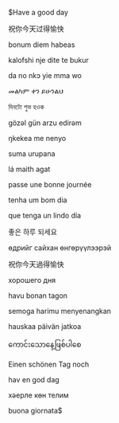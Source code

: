$Have a good day

祝你今天过得愉快

bonum diem habeas

kalofshi nje dite te bukur

da no nkɔ yie mma wo

መልካም ቀን ይሁንልህ

দিনটো শুভ হওক

gözəl gün arzu edirəm

ŋkekea me nenyo

suma urupana

lá maith agat

passe une bonne journée

tenha um bom dia

que tenga un lindo día

좋은 하루 되세요

өдрийг сайхан өнгөрүүлээрэй

祝你今天過得愉快

хорошего дня

havu bonan tagon

semoga harimu menyenangkan

hauskaa päivän jatkoa

ကောင်းသောနေ့ဖြစ်ပါစေ

Einen schönen Tag noch

hav en god dag

хәерле көн телим

buona giornata$
